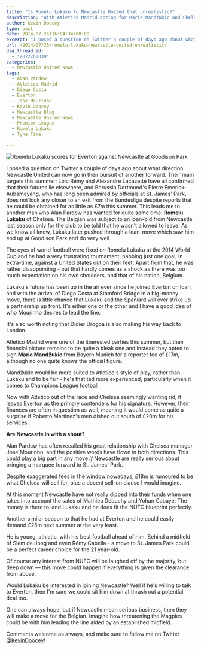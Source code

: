 ```yaml
---
title: "Is Romelu Lukaku to Newcastle United that unrealistic?"
description: "With Atletico Madrid opting for Mario Mandžukic and Chelsea bringing Diego Costa to Stamford Bridge, could Romelu Lukaku potentially depart for St. James'?"
author: Kevin Doocey
type: post
date: 2014-07-25T16:04:34+00:00
excerpt: "I posed a question on Twitter a couple of days ago about what direction Newcastle United can now go in their pursuit of another forward. Their main targets this summer: Loic Rémy and Alexandre Lacazette have.."
url: /2014/07/25/romelu-lukaku-newcastle-united-unrealistic/
dsq_thread_id:
  - "2872760039"
categories:
  - Newcastle United News
tags:
  - Alan Pardew
  - Atletico Madrid
  - Diego Costa
  - Everton
  - Jose Mourinho
  - Kevin Doocey
  - Newcastle Blog
  - Newcastle United News
  - Premier League
  - Romelu Lukaku
  - Tyne Time

---
```

![Romelu Lukaku scores for Everton against Newcastle at Goodison Park](https://www.tynetime.com/wp-content/uploads/2014/07/Romelu-Lukaku-Everton-Newcastle.jpg "Lukaku - Scoring one of many goals against Newcastle United last season")

I posed a question on Twitter a couple of days ago about what direction Newcastle United can now go in their pursuit of another forward. Their main targets this summer: Loic Rémy and Alexandre Lacazette have all confirmed that their futures lie elsewhere, and Borussia Dortmund's Pierre Emerick-Aubameyang, who has long been admired by officials at St. James' Park, does not look any closer to an exit from the Bundesliga despite reports that he could be obtained for as little as £7m this summer. This leads me to another man who Alan Pardew has wanted for quite some time: **Romelu Lukaku** of Chelsea. The Belgian was subject to an loan-bid from Newcastle last season only for the club to be told that he wasn't allowed to leave. As we know all know, Lukaku later pushed through a loan-move which saw him end up at Goodison Park and do very well.

The eyes of world football were fixed on Romelu Lukaku at the 2014 World Cup and he had a very frustrating tournament, nabbing just one goal, in extra-time, against a United States out on their feet. Apart from that, he was rather disappointing - but that hardly comes as a shock as there was too much expectation on his own shoulders, and that of his nation, Belgium.

Lukaku's future has been up in the air ever since he joined Everton on loan, and with the arrival of Diego Costa at Stamford Bridge in a big-money move, there is little chance that Lukaku and the Spaniard will ever strike up a partnership up front. It's either one or the other and I have a good idea of who Mourinho desires to lead the line.

It's also worth noting that Didier Drogba is also making his way back to London.

Atletico Madrid were one of the itnerested parties this summer, but their financial picture remains to be quite a bleak one and instead they opted to sign **Mario Mandžukic** from Bayern Munich for a reporter fee of £17m, although no one quite knows the official figure.

Mandžukic would be more suited to Atletico's style of play, rather than Lukaku and to be fair - he's that tad more experienced, particularly when it comes to Champions League football.

Now with Atletico out of the race and Chelsea seemingly wanting rid, it leaves Everton as the primary contenders for his signature. However, their finances are often in question as well, meaning it would come as quite a surprise if Roberto Martinez's men dished out south of £20m for his services.

**Are Newcastle in with a shout?**

Alan Pardew has often recalled his great relationship with Chelsea manager Jose Mourinho, and the positive words have flown in both directions. This could play a big part in any move _if_ Newcastle are really serious about bringing a marquee forward to St. James' Park.

Despite exaggerated fees in the window nowadays, £18m is rumoured to be what Chelsea will sell for, plus a decent sell-on clause I would imagine.

At this moment Newcastle have not really dipped into their funds when one takes into account the sales of Mathieu Debuchy and Yohan Cabaye. The money is there to land Lukaku and he does fit the NUFC blueprint perfectly.

Another similar season to that he had at Everton and he could easily demand £25m next summer at the very least.

He is young, athletic, with his best football ahead of him. Behind a midfield of Siem de Jong and even Rémy Cabella - a move to St. James Park could be a perfect career choice for the 21 year-old.

Of course any interest from NUFC will be laughed off by the majority, but deep down — this move could happen if everything is given the clearance from above.

Would Lukaku be interested in joining Newcastle? Well if he's willing to talk to Everton, then I'm sure we could sit him down at thrash out a potential deal too.

One can always hope, but if Newcastle mean serious business, then they will make a move for the Belgian. Imagine how threatening the Magpies could be with him leading the line aided by an established midfield.

Comments welcome as always, and make sure to follow me on Twitter [@KevinDoocey](https://twitter.com/kevindoocey "doocey twitter")!
